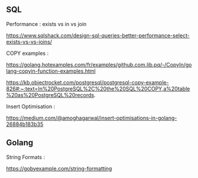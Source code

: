 ## SQL

Performance : exists vs in vs join

https://www.sqlshack.com/design-sql-queries-better-performance-select-exists-vs-vs-joins/

COPY examples :

https://golang.hotexamples.com/fr/examples/github.com.lib.pq/-/CopyIn/golang-copyin-function-examples.html

https://kb.objectrocket.com/postgresql/postgresql-copy-example-826#:~:text=In%20PostgreSQL%2C%20the%20SQL%20COPY,a%20table%20as%20PostgreSQL%20records.

Insert Optimisation : 

https://medium.com/@amoghagarwal/insert-optimisations-in-golang-26884b183b35


## Golang

String Formats :

https://gobyexample.com/string-formatting

